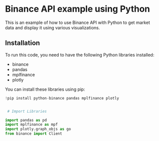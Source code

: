 # Binance API example using Python

This is an example of how to use Binance API with Python to get market data and display it using various visualizations.

## Installation

To run this code, you need to have the following Python libraries installed:

- binance
- pandas
- mplfinance
- plotly

You can install these libraries using pip:

```python
!pip install python-binance pandas mplfinance plotly


 # Import Libraries

import pandas as pd
import mplfinance as mpf
import plotly.graph_objs as go
from binance import Client

```
